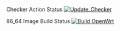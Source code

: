 Checker Action Status     [![Update_Checker](https://github.com/NangenX/Actions-OpenWrt-x86/actions/workflows/update-checker.yml/badge.svg)](https://github.com/NangenX/Actions-OpenWrt-x86/actions/workflows/update-checker.yml)

86_64 Image Build Status  [![Build OpenWrt](https://github.com/NangenX/Actions-OpenWrt-x86/actions/workflows/build-openwrt.yml/badge.svg)](https://github.com/NangenX/Actions-OpenWrt-x86/actions/workflows/build-openwrt.yml)
